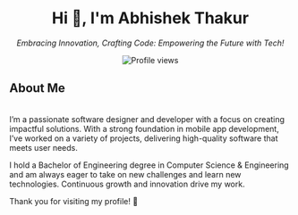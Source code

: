 <h1 align="center">Hi 👋, I'm Abhishek Thakur</h1> <p align="center"><em>Embracing Innovation, Crafting Code: Empowering the Future with Tech!</em></p> <p align="center"> <img src="https://komarev.com/ghpvc/?username=abhishekthakur0&label=Profile%20views&color=0e75b6&style=flat" alt="Profile views" /> </p>
<h2>About Me</h2>
</br>
I’m a passionate software designer and developer with a focus on creating impactful solutions. With a strong foundation in mobile app development, I’ve worked on a variety of projects, delivering high-quality software that meets user needs.

I hold a Bachelor of Engineering degree in Computer Science & Engineering and am always eager to take on new challenges and learn new technologies. Continuous growth and innovation drive my work.

Thank you for visiting my profile! 🙏
